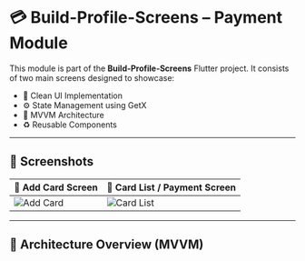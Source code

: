# 💳 Build-Profile-Screens – Payment Module

This module is part of the **Build-Profile-Screens** Flutter project. It consists of two main screens designed to showcase:

- 📱 Clean UI Implementation
- ⚙️ State Management using GetX
- 🧠 MVVM Architecture
- ♻️ Reusable Components

---

## 📸 Screenshots

| 💼 Add Card Screen | 🧾 Card List / Payment Screen |
|--------------------|-------------------------------|
| ![Add Card](https://github.com/user-attachments/assets/ce66528e-f31e-46a9-bf27-d0721e375427) | ![Card List](https://github.com/user-attachments/assets/5ba0b019-d0ee-47c5-b624-efc8df379464) |

---

## 🧱 Architecture Overview (MVVM)

